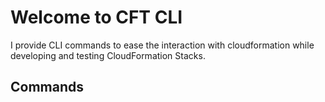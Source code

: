 # Welcome to **CFT CLI**

I provide CLI commands to ease the interaction with cloudformation while developing and testing CloudFormation Stacks.

## Commands
